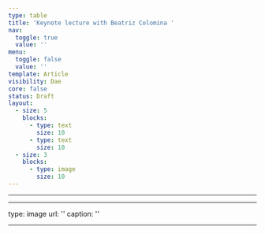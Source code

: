 ```yaml
---
type: table
title: 'Keynote lecture with Beatriz Colomina '
nav:
  toggle: true
  value: ''
menu:
  toggle: false
  value: ''
template: Article
visibility: Dae
core: false
status: Draft
layout:
  - size: 5
    blocks:
      - type: text
        size: 10
      - type: text
        size: 10
  - size: 3
    blocks:
      - type: image
        size: 10
---
```




---



---

type: image
url: ''
caption: ''

---

